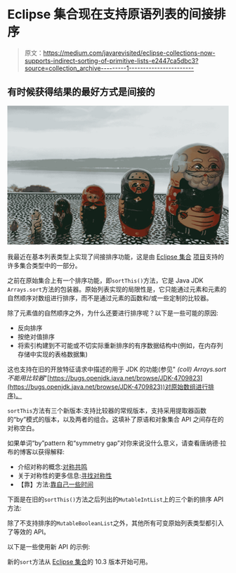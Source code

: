 # Eclipse 集合现在支持原语列表的间接排序

> 原文：<https://medium.com/javarevisited/eclipse-collections-now-supports-indirect-sorting-of-primitive-lists-e2447ca5dbc3?source=collection_archive---------1----------------------->

## 有时候获得结果的最好方式是间接的

![](img/9e09505c6edd19e796f9663258970c71.png)

我最近在基本列表类型上实现了间接排序功能，这是由 [Eclipse 集合](https://www.eclipse.org/collections/) [项目](https://github.com/eclipse/eclipse-collections)支持的许多集合类型中的一部分。

之前在原始集合上有一个排序功能，即`sortThis()`方法，它是 Java JDK `Arrays.sort`方法的包装器。原始列表实现的局限性是，它只能通过元素和元素的自然顺序对数组进行排序，而不是通过元素的函数和/或一些定制的比较器。

除了元素值的自然顺序之外，为什么还要进行排序呢？以下是一些可能的原因:

*   反向排序
*   按绝对值排序
*   将索引构建到不可能或不切实际重新排序的有序数据结构中(例如，在内存列存储中实现的表格数据集)

这也支持在旧的开放特征请求中描述的用于 JDK 的功能(参见" *(coll) Arrays.sort 不能用比较器*"[https://bugs.openjdk.java.net/browse/JDK-4709823](https://bugs.openjdk.java.net/browse/JDK-4709823))对原始数组进行排序)。

`sortThis`方法有三个新版本:支持比较器的常规版本，支持采用提取器函数的“by”模式的版本，以及两者的组合。这填补了原语和对象集合 API 之间存在的对称空白。

如果单词“by”pattern 和“symmetry gap”对你来说没什么意义，请查看唐纳德·拉布的博客以获得解释:

*   介绍对称的概念:[对称共鸣](/@donraab/symmetric-sympathy-2c59d4541d60)
*   关于对称性的更多信息:[寻找对称性](/oracledevs/finding-symmetry-27944c74b6d4)
*   【靠】方法:[靠自己一些时间](/javarevisited/by-yourself-some-time-e16c0f488847)

下面是在旧的`sortThis()`方法之后列出的`MutableIntList`上的三个新的排序 API 方法:

除了不支持排序的`MutableBooleanList`之外，其他所有可变原始列表类型都引入了等效的 API。

以下是一些使用新 API 的示例:

新的`sort`方法从 [Eclipse 集合](https://www.eclipse.org/collections/)的 10.3 版本开始可用。